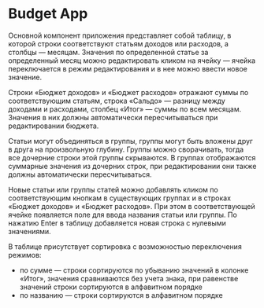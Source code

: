 # Budget App

Основной компонент приложения представляет собой таблицу, в которой строки соответствуют статьям доходов или расходов, а столбцы — месяцам. Значения по определенной статье за определенный месяц можно редактировать кликом на ячейку — ячейка переключается в режим редактирования и в нее можно ввести новое значение.

Строки «Бюджет доходов» и «Бюджет расходов» отражают суммы по соответствующим статьям, строка «Сальдо» — разницу между доходами и расходами, столбец «Итог» — суммы по всем месяцам. Значения в них должны автоматически пересчитываться при редактировании бюджета.

Статьи могут объединяться в группы, группы могут быть вложены друг в друга на произвольную глубину. Группы можно сворачивать, тогда все дочерние строки этой группы скрываются. В группах отображаются суммарные значения из дочерних строк, при редактировании они также должны автоматически пересчитываться.

Новые статьи или группы статей можно добавлять кликом по соответствующим кнопкам в существующих группах и в строках «Бюджет доходов» и «Бюджет расходов». При этом в соответствующей ячейке появляется поле для ввода названия статьи или группы. По нажатию Enter в таблицу добавляется новая строка с нулевыми значениями.

В таблице присутствует сортировка с возможностью переключения режимов:

- по сумме — строки сортируются по убыванию значений в колонке «Итог», значения сравниваются без учета знака, при равенстве значений строки сортируются в алфавитном порядке
- по названию — строки сортируются в алфавитном порядке
